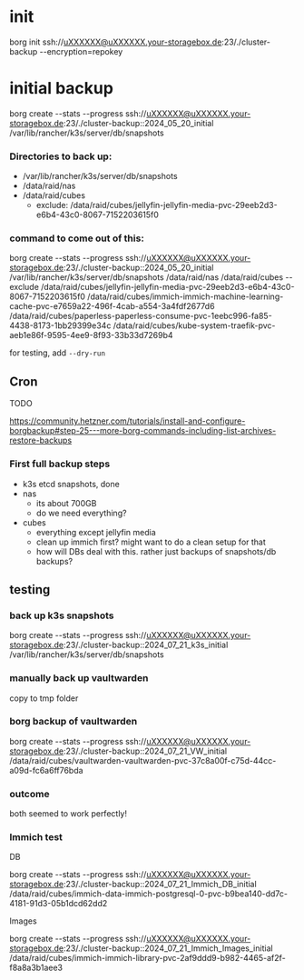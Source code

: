 
# init
borg init ssh://uXXXXXX@uXXXXXX.your-storagebox.de:23/./cluster-backup --encryption=repokey

# initial backup
borg create --stats --progress ssh://uXXXXXX@uXXXXXX.your-storagebox.de:23/./cluster-backup::2024_05_20_initial /var/lib/rancher/k3s/server/db/snapshots

### Directories to back up: 
- /var/lib/rancher/k3s/server/db/snapshots
- /data/raid/nas
- /data/raid/cubes
  - exclude: /data/raid/cubes/jellyfin-jellyfin-media-pvc-29eeb2d3-e6b4-43c0-8067-7152203615f0

### command to come out of this:
borg create --stats --progress ssh://uXXXXXX@uXXXXXX.your-storagebox.de:23/./cluster-backup::2024_05_20_initial /var/lib/rancher/k3s/server/db/snapshots /data/raid/nas /data/raid/cubes --exclude /data/raid/cubes/jellyfin-jellyfin-media-pvc-29eeb2d3-e6b4-43c0-8067-7152203615f0 /data/raid/cubes/immich-immich-machine-learning-cache-pvc-e7659a22-496f-4cab-a554-3a4fdf2677d6 /data/raid/cubes/paperless-paperless-consume-pvc-1eebc996-fa85-4438-8173-1bb29399e34c /data/raid/cubes/kube-system-traefik-pvc-aeb1e86f-9595-4ee9-8f93-33b33d7269b4

for testing, add `--dry-run`

## Cron

TODO

https://community.hetzner.com/tutorials/install-and-configure-borgbackup#step-25---more-borg-commands-including-list-archives-restore-backups


### First full backup steps
- k3s etcd snapshots, done
- nas
  - its about 700GB
  - do we need everything?
- cubes
  - everything except jellyfin media
  - clean up immich first? might want to do a clean setup for that
  - how will DBs deal with this. rather just backups of snapshots/db backups?


## testing

### back up k3s snapshots
borg create --stats --progress ssh://uXXXXXX@uXXXXXX.your-storagebox.de:23/./cluster-backup::2024_07_21_k3s_initial /var/lib/rancher/k3s/server/db/snapshots

### manually back up vaultwarden
copy to tmp folder

### borg backup of vaultwarden
borg create --stats --progress ssh://uXXXXXX@uXXXXXX.your-storagebox.de:23/./cluster-backup::2024_07_21_VW_initial /data/raid/cubes/vaultwarden-vaultwarden-pvc-37c8a00f-c75d-44cc-a09d-fc6a6ff76bda

### outcome
both seemed to work perfectly!


### Immich test
DB

borg create --stats --progress ssh://uXXXXXX@uXXXXXX.your-storagebox.de:23/./cluster-backup::2024_07_21_Immich_DB_initial /data/raid/cubes/immich-data-immich-postgresql-0-pvc-b9bea140-dd7c-4181-91d3-05b1dcd62dd2

Images

borg create --stats --progress ssh://uXXXXXX@uXXXXXX.your-storagebox.de:23/./cluster-backup::2024_07_21_Immich_Images_initial /data/raid/cubes/immich-immich-library-pvc-2af9ddd9-b982-4465-af2f-f8a8a3b1aee3
